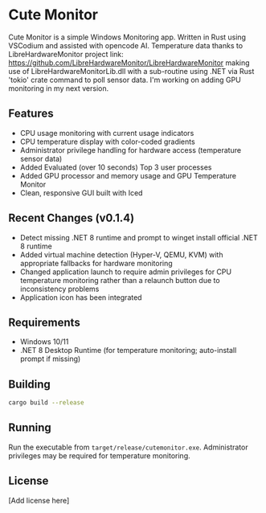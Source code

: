 # Cute Monitor

Cute Monitor is a simple Windows Monitoring app. Written in Rust using VSCodium and assisted with opencode AI. Temperature data thanks to LibreHardwareMonitor project link: https://github.com/LibreHardwareMonitor/LibreHardwareMonitor making use of LibreHardwareMonitorLib.dll with a sub-routine using .NET via Rust 'tokio' crate command to poll sensor data. I'm working on adding GPU monitoring in my next version.

## Features

- CPU usage monitoring with current usage indicators
- CPU temperature display with color-coded gradients
- Administrator privilege handling for hardware access (temperature sensor data)
- Added Evaluated (over 10 seconds) Top 3 user processes
- Added GPU processor and memory usage and GPU Temperature Monitor
- Clean, responsive GUI built with Iced

## Recent Changes (v0.1.4)

- Detect missing .NET 8 runtime and prompt to winget install official .NET 8 runtime
- Added virtual machine detection (Hyper-V, QEMU, KVM) with appropriate fallbacks for hardware monitoring
- Changed application launch to require admin privileges for CPU temperature monitoring rather than a relaunch button due to inconsistency problems
- Application icon has been integrated

## Requirements

- Windows 10/11
- .NET 8 Desktop Runtime (for temperature monitoring; auto-install prompt if missing)

## Building

```bash
cargo build --release
```

## Running

Run the executable from `target/release/cutemonitor.exe`. Administrator privileges may be required for temperature monitoring.

## License

[Add license here]
